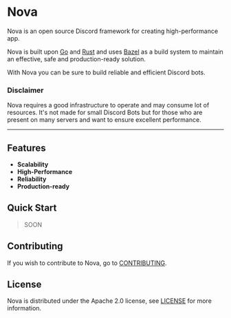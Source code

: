# Nova

Nova is an open source Discord framework for creating high-performance app.

Nova is built upon [Go](https://github.com/golang/go) and [Rust](https://github.com/rust-lang/rust) and uses [Bazel](https://github.com/bazelbuild/bazel) as a build system to maintain an effective, safe and production-ready solution.

With Nova you can be sure to build reliable and efficient Discord bots.

### Disclaimer

Nova requires a good infrastructure to operate and may consume lot of resources. It's not made for small Discord Bots but for those who are present on many servers and want to ensure excellent performance.

---

## Features

- **Scalability**
- **High-Performance**
- **Reliability**
- **Production-ready**

## Quick Start

> SOON

## Contributing

If you wish to contribute to Nova, go to [CONTRIBUTING]().

## License

Nova is distributed under the Apache 2.0 license, see [LICENSE](LICENSE) for more information.
